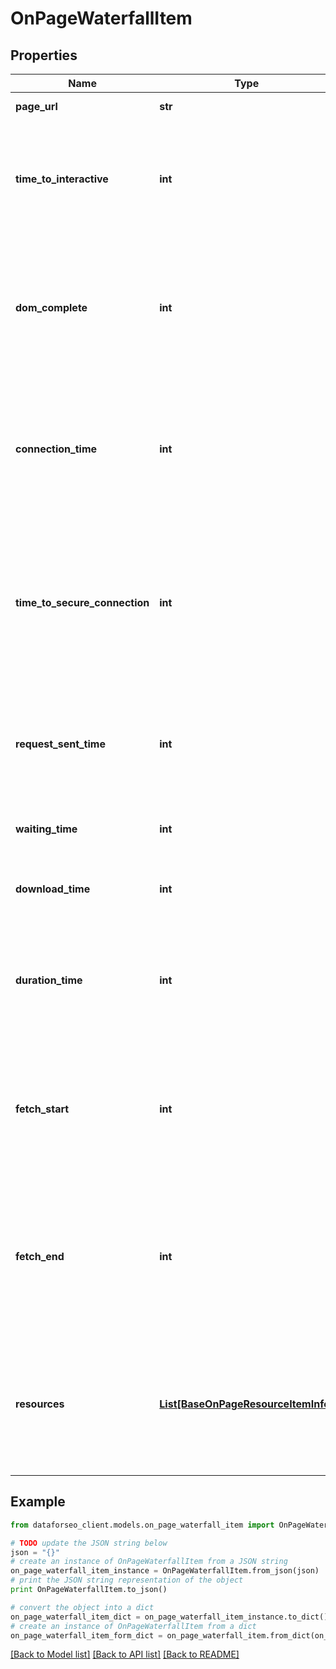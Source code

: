 # OnPageWaterfallItem


## Properties

Name | Type | Description | Notes
------------ | ------------- | ------------- | -------------
**page_url** | **str** | URL of the page | [optional] 
**time_to_interactive** | **int** | Time To Interactive (TTI) metric the time it takes until the user can interact with a page (in milliseconds) | [optional] 
**dom_complete** | **int** | time to load resources the time it takes until the page and all of its subresources are downloaded (in milliseconds) | [optional] 
**connection_time** | **int** | time to connect to a server the time it takes until the connection with a server is established (in milliseconds) | [optional] 
**time_to_secure_connection** | **int** | time to establish a secure connection the time it takes until the secure connection with a server is established (in milliseconds) | [optional] 
**request_sent_time** | **int** | time to send a request to a server the time it takes until the request to a server is sent (in milliseconds) | [optional] 
**waiting_time** | **int** | time to first byte (TTFB) in milliseconds | [optional] 
**download_time** | **int** | time it takes for a browser to receive a response (in milliseconds) | [optional] 
**duration_time** | **int** | total time it takes until a browser receives a complete response from a server (in milliseconds) | [optional] 
**fetch_start** | **int** | time to start downloading the HTML resource the amount of time the browser needs to start downloading a page | [optional] 
**fetch_end** | **int** | time to complete downloading the HTML resource the amount of time the browser needs to complete downloading a page | [optional] 
**resources** | [**List[BaseOnPageResourceItemInfo]**](BaseOnPageResourceItemInfo.md) | resource-specific timing contains separate arrays with timing for each resource found on the page | [optional] 

## Example

```python
from dataforseo_client.models.on_page_waterfall_item import OnPageWaterfallItem

# TODO update the JSON string below
json = "{}"
# create an instance of OnPageWaterfallItem from a JSON string
on_page_waterfall_item_instance = OnPageWaterfallItem.from_json(json)
# print the JSON string representation of the object
print OnPageWaterfallItem.to_json()

# convert the object into a dict
on_page_waterfall_item_dict = on_page_waterfall_item_instance.to_dict()
# create an instance of OnPageWaterfallItem from a dict
on_page_waterfall_item_form_dict = on_page_waterfall_item.from_dict(on_page_waterfall_item_dict)
```
[[Back to Model list]](../README.md#documentation-for-models) [[Back to API list]](../README.md#documentation-for-api-endpoints) [[Back to README]](../README.md)


